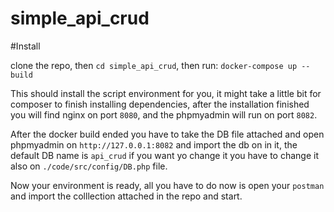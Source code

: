 # simple_api_crud

#Install

clone the repo, then `cd simple_api_crud`, then run:
`docker-compose up --build`

This should install the script environment for you, it might take a little bit for composer to finish installing dependencies, after the installation finished you will find nginx on port `8080`, and the phpmyadmin will run on port `8082`.

After the docker build ended you have to take the DB file attached and open phpmyadmin on `http://127.0.0.1:8082` and import the db on in it, the default DB name is `api_crud` if you want yo change it you have to change it also on `./code/src/config/DB.php` file.

Now your environment is ready, all you have to do now is open your `postman` and import the colllection attached in the repo and start. 
